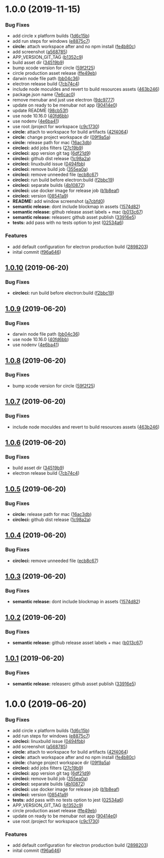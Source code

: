 # 1.0.0 (2019-11-15)


### Bug Fixes

* add circle x platform builds ([1d6c15b](https://github.com/etclabscore/pristine-typescript-electron/commit/1d6c15b4fd3562a3f160cc3bda897c1353bcfb89))
* add run steps for windows ([e8875c7](https://github.com/etclabscore/pristine-typescript-electron/commit/e8875c744177b6f854cfd636459d242a835c95af))
* **circle:** attach workspace after and no npm install ([fe4b80c](https://github.com/etclabscore/pristine-typescript-electron/commit/fe4b80c2804fd65de819b025b8f155f1b303c655))
* add screenshot ([a568785](https://github.com/etclabscore/pristine-typescript-electron/commit/a5687859aa68f58c5a32eda2cac838506b8fc594))
* APP_VERSION_GIT_TAG ([b1352c9](https://github.com/etclabscore/pristine-typescript-electron/commit/b1352c937c7a6411f9c481f31c82c038d6104d63))
* build asset dir ([34519b9](https://github.com/etclabscore/pristine-typescript-electron/commit/34519b95c3517cb0d52a07f60686846cda1d3319))
* bump xcode version for circle ([59f2f25](https://github.com/etclabscore/pristine-typescript-electron/commit/59f2f25dbbd108c29fd4af11b5d81a20e025f49f))
* circle production asset release ([ffe49eb](https://github.com/etclabscore/pristine-typescript-electron/commit/ffe49eb51e73898ddcd015f18e09a811d413b2aa))
* darwin node file path ([bb04c36](https://github.com/etclabscore/pristine-typescript-electron/commit/bb04c36dafd38a0fcf1f1fc6bea696c152c11bdb))
* electron release build ([7cb74c4](https://github.com/etclabscore/pristine-typescript-electron/commit/7cb74c4ce90d52e3018d65900f5440270f4a5d42))
* include node moculdes and revert to build resources assets ([463b246](https://github.com/etclabscore/pristine-typescript-electron/commit/463b246ece5b8bf1f5ea76cb2329562740299cf7))
* package.json name ([7e6cac0](https://github.com/etclabscore/pristine-typescript-electron/commit/7e6cac04ed063181ef60e244e1d9677db2c00151))
* remove menubar and just use electron ([9dc9777](https://github.com/etclabscore/pristine-typescript-electron/commit/9dc9777a592cf967f6e41f14d98337d3130abf62))
* update on ready to be menubar not app ([90414e0](https://github.com/etclabscore/pristine-typescript-electron/commit/90414e06c3a1934651a34fdfce189778a34bb1ec))
* update README ([98cb53f](https://github.com/etclabscore/pristine-typescript-electron/commit/98cb53f284962defecd013b87935cfc7891abd44))
* use node 10.16.0 ([40fd6bb](https://github.com/etclabscore/pristine-typescript-electron/commit/40fd6bb3c97a2ce65c9a93431cd579b4c3801c24))
* use nodenv ([4e6ba41](https://github.com/etclabscore/pristine-typescript-electron/commit/4e6ba41807ed6dfa42f1e4bfcf7d5725bf866e90))
* use root /project for workspace ([c9c1730](https://github.com/etclabscore/pristine-typescript-electron/commit/c9c17304073f23995e712a41f9d562fda9a309c6))
* **circle:** attach to workspace for build artifacts ([42f4064](https://github.com/etclabscore/pristine-typescript-electron/commit/42f4064fbb14594d118cc43349f3d44681ec1fc9))
* **circle:** change project workspace dir ([09f9a5a](https://github.com/etclabscore/pristine-typescript-electron/commit/09f9a5a41d464da53dc7914827a41ba3499f89d5))
* **circle:** release path for mac ([16ac3db](https://github.com/etclabscore/pristine-typescript-electron/commit/16ac3db46a90fb53ad6e5ae085939d67ebd0a07d))
* **circleci:** add jobs filters ([27c19b9](https://github.com/etclabscore/pristine-typescript-electron/commit/27c19b94c5485b036a5d919055eb724787175d2a))
* **circleci:** app version git tag ([6df21d9](https://github.com/etclabscore/pristine-typescript-electron/commit/6df21d9217fb1626e36d69bfc1df4be3193fb3b7))
* **circleci:** github dist release ([1c98a2a](https://github.com/etclabscore/pristine-typescript-electron/commit/1c98a2a4953d1edcb7b8b0a15e76324b82a0fe28))
* **circleci:** linuxbuild issue ([0494fbb](https://github.com/etclabscore/pristine-typescript-electron/commit/0494fbb431a67808559a686ecf6528fad238f25e))
* **circleci:** remove build job ([355ea0a](https://github.com/etclabscore/pristine-typescript-electron/commit/355ea0a22b735e037759536cb13aef33078f432e))
* **circleci:** remove unneeded file ([ecb8c67](https://github.com/etclabscore/pristine-typescript-electron/commit/ecb8c67022c158cc18131a6b443567c871c0ea01))
* **circleci:** run build before electron:build ([f2bbc19](https://github.com/etclabscore/pristine-typescript-electron/commit/f2bbc193c5bd84aa5f1792841c46f14b24e167c4))
* **circleci:** separate builds ([4b10872](https://github.com/etclabscore/pristine-typescript-electron/commit/4b10872e44846f4264fff99de8c862c7b527e863))
* **circleci:** use docker image for release job ([b1b8eaf](https://github.com/etclabscore/pristine-typescript-electron/commit/b1b8eaf2ffd92ab19e8babd0166378604feba7f5))
* **circleci:** version ([08541a9](https://github.com/etclabscore/pristine-typescript-electron/commit/08541a92468daa42e20befd2cec81982b754397f))
* **README:** add window screenshot ([a7cbfd0](https://github.com/etclabscore/pristine-typescript-electron/commit/a7cbfd05ff6707a19a2e2b80f7ead6625d737d61))
* **semantic release:** dont include blockmap in assets ([1574d82](https://github.com/etclabscore/pristine-typescript-electron/commit/1574d8275733fa80a0529b221acf496bbe1fcad7))
* **semantic release:** github release asset labels + mac ([b013c67](https://github.com/etclabscore/pristine-typescript-electron/commit/b013c673550650e5842502ef104a5e5fc4577839))
* **semantic release:** releaserc github asset publish ([33916e5](https://github.com/etclabscore/pristine-typescript-electron/commit/33916e5cd59edf82e38b9bd524c1a07c61af2c4c))
* **tests:** add pass with no tests option to jest ([02534a6](https://github.com/etclabscore/pristine-typescript-electron/commit/02534a65a6e7bf1cde92635fbd65b295aa15f968))


### Features

* add default configuration for electron production build ([2898203](https://github.com/etclabscore/pristine-typescript-electron/commit/2898203279b61b271e0defe097f5d03d3107367a))
* inital commit ([f96a646](https://github.com/etclabscore/pristine-typescript-electron/commit/f96a646f64551ebcc9db904a482399a863d660fb))

## [1.0.10](https://github.com/etclabscore/pristine-typescript-electron-menubar/compare/1.0.9...1.0.10) (2019-06-20)


### Bug Fixes

* **circleci:** run build before electron:build ([f2bbc19](https://github.com/etclabscore/pristine-typescript-electron-menubar/commit/f2bbc19))

## [1.0.9](https://github.com/etclabscore/pristine-typescript-electron-menubar/compare/1.0.8...1.0.9) (2019-06-20)


### Bug Fixes

* darwin node file path ([bb04c36](https://github.com/etclabscore/pristine-typescript-electron-menubar/commit/bb04c36))
* use node 10.16.0 ([40fd6bb](https://github.com/etclabscore/pristine-typescript-electron-menubar/commit/40fd6bb))
* use nodenv ([4e6ba41](https://github.com/etclabscore/pristine-typescript-electron-menubar/commit/4e6ba41))

## [1.0.8](https://github.com/etclabscore/pristine-typescript-electron-menubar/compare/1.0.7...1.0.8) (2019-06-20)


### Bug Fixes

* bump xcode version for circle ([59f2f25](https://github.com/etclabscore/pristine-typescript-electron-menubar/commit/59f2f25))

## [1.0.7](https://github.com/etclabscore/pristine-typescript-electron-menubar/compare/1.0.6...1.0.7) (2019-06-20)


### Bug Fixes

* include node moculdes and revert to build resources assets ([463b246](https://github.com/etclabscore/pristine-typescript-electron-menubar/commit/463b246))

## [1.0.6](https://github.com/etclabscore/pristine-typescript-electron-menubar/compare/1.0.5...1.0.6) (2019-06-20)


### Bug Fixes

* build asset dir ([34519b9](https://github.com/etclabscore/pristine-typescript-electron-menubar/commit/34519b9))
* electron release build ([7cb74c4](https://github.com/etclabscore/pristine-typescript-electron-menubar/commit/7cb74c4))

## [1.0.5](https://github.com/etclabscore/pristine-typescript-electron-menubar/compare/1.0.4...1.0.5) (2019-06-20)


### Bug Fixes

* **circle:** release path for mac ([16ac3db](https://github.com/etclabscore/pristine-typescript-electron-menubar/commit/16ac3db))
* **circleci:** github dist release ([1c98a2a](https://github.com/etclabscore/pristine-typescript-electron-menubar/commit/1c98a2a))

## [1.0.4](https://github.com/etclabscore/pristine-typescript-electron-menubar/compare/1.0.3...1.0.4) (2019-06-20)


### Bug Fixes

* **circleci:** remove unneeded file ([ecb8c67](https://github.com/etclabscore/pristine-typescript-electron-menubar/commit/ecb8c67))

## [1.0.3](https://github.com/etclabscore/pristine-typescript-electron-menubar/compare/1.0.2...1.0.3) (2019-06-20)


### Bug Fixes

* **semantic release:** dont include blockmap in assets ([1574d82](https://github.com/etclabscore/pristine-typescript-electron-menubar/commit/1574d82))

## [1.0.2](https://github.com/etclabscore/pristine-typescript-electron-menubar/compare/1.0.1...1.0.2) (2019-06-20)


### Bug Fixes

* **semantic release:** github release asset labels + mac ([b013c67](https://github.com/etclabscore/pristine-typescript-electron-menubar/commit/b013c67))

## [1.0.1](https://github.com/etclabscore/pristine-typescript-electron-menubar/compare/1.0.0...1.0.1) (2019-06-20)


### Bug Fixes

* **semantic release:** releaserc github asset publish ([33916e5](https://github.com/etclabscore/pristine-typescript-electron-menubar/commit/33916e5))

# 1.0.0 (2019-06-20)


### Bug Fixes

* add circle x platform builds ([1d6c15b](https://github.com/etclabscore/pristine-typescript-electron-menubar/commit/1d6c15b))
* add run steps for windows ([e8875c7](https://github.com/etclabscore/pristine-typescript-electron-menubar/commit/e8875c7))
* **circleci:** linuxbuild issue ([0494fbb](https://github.com/etclabscore/pristine-typescript-electron-menubar/commit/0494fbb))
* add screenshot ([a568785](https://github.com/etclabscore/pristine-typescript-electron-menubar/commit/a568785))
* **circle:** attach to workspace for build artifacts ([42f4064](https://github.com/etclabscore/pristine-typescript-electron-menubar/commit/42f4064))
* **circle:** attach workspace after and no npm install ([fe4b80c](https://github.com/etclabscore/pristine-typescript-electron-menubar/commit/fe4b80c))
* **circle:** change project workspace dir ([09f9a5a](https://github.com/etclabscore/pristine-typescript-electron-menubar/commit/09f9a5a))
* **circleci:** add jobs filters ([27c19b9](https://github.com/etclabscore/pristine-typescript-electron-menubar/commit/27c19b9))
* **circleci:** app version git tag ([6df21d9](https://github.com/etclabscore/pristine-typescript-electron-menubar/commit/6df21d9))
* **circleci:** remove build job ([355ea0a](https://github.com/etclabscore/pristine-typescript-electron-menubar/commit/355ea0a))
* **circleci:** separate builds ([4b10872](https://github.com/etclabscore/pristine-typescript-electron-menubar/commit/4b10872))
* **circleci:** use docker image for release job ([b1b8eaf](https://github.com/etclabscore/pristine-typescript-electron-menubar/commit/b1b8eaf))
* **circleci:** version ([08541a9](https://github.com/etclabscore/pristine-typescript-electron-menubar/commit/08541a9))
* **tests:** add pass with no tests option to jest ([02534a6](https://github.com/etclabscore/pristine-typescript-electron-menubar/commit/02534a6))
* APP_VERSION_GIT_TAG ([b1352c9](https://github.com/etclabscore/pristine-typescript-electron-menubar/commit/b1352c9))
* circle production asset release ([ffe49eb](https://github.com/etclabscore/pristine-typescript-electron-menubar/commit/ffe49eb))
* update on ready to be menubar not app ([90414e0](https://github.com/etclabscore/pristine-typescript-electron-menubar/commit/90414e0))
* use root /project for workspace ([c9c1730](https://github.com/etclabscore/pristine-typescript-electron-menubar/commit/c9c1730))


### Features

* add default configuration for electron production build ([2898203](https://github.com/etclabscore/pristine-typescript-electron-menubar/commit/2898203))
* inital commit ([f96a646](https://github.com/etclabscore/pristine-typescript-electron-menubar/commit/f96a646))
